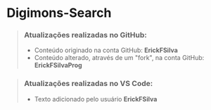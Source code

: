 # Digimons-Search

> ### Atualizações realizadas no GitHub:
> * Conteúdo originado na conta GitHub: **ErickFSilva**
> * Conteúdo alterado, através de um "fork", na conta GitHub: **ErickFSilvaProg**

> ### Atualizações realizadas no VS Code:
> * Texto adicionado pelo usuário **ErickFSilva**